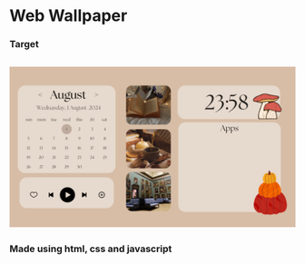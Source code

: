 # Web Wallpaper
### Target
![](.sample/walltarget.png)
----------------------------------------------------------------
### Made using html, css and javascript
